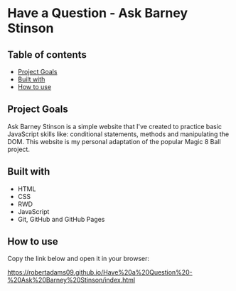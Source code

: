# Have a Question - Ask Barney Stinson 

## Table of contents
* [Project Goals](#project-goals)
* [Built with](#built-with)
* [How to use](#how-to-use)

## Project Goals
Ask Barney Stinson is a simple website that I've created to practice basic JavaScript skills like: conditional statements, methods and manipulating the DOM. This website is my personal adaptation of the popular Magic 8 Ball project.

## Built with
* HTML
* CSS
* RWD
* JavaScript
* Git, GitHub and GitHub Pages

## How to use
Copy the link below and open it in your browser:

https://robertadams09.github.io/Have%20a%20Question%20-%20Ask%20Barney%20Stinson/index.html